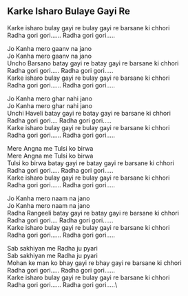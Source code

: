 ## Karke Isharo Bulaye Gayi Re

Karke isharo bulay gayi re bulay gayi re barsane ki chhori  
Radha gori gori...... Radha gori gori.....

Jo Kanha mero gaanv na jano  
Jo Kanha mero gaanv na jano  
Uncho Barsano batay gayi re batay gayi re barsane ki chhori  
Radha gori gori..... Radha gori gori.....  
Karke isharo bulay gayi re bulay gayi re barsane ki chhori  
Radha gori gori...... Radha gori gori.....

Jo Kanha mero ghar nahi jano  
Jo Kanha mero ghar nahi jano  
Unchi Haveli batay gayi re batay gayi re barsane ki chhori  
Radha gori gori.... Radha gori gori.....  
Karke isharo bulay gayi re bulay gayi re barsane ki chhori  
Radha gori gori...... Radha gori gori.....

Mere Angna me Tulsi ko birwa  
Mere Angna me Tulsi ko birwa  
Tulsi ko birwa batay gayi re batay gayi re barsane ki chhori  
Radha gori gori..... Radha gori gori.....  
Karke isharo bulay gayi re bulay gayi re barsane ki chhori  
Radha gori gori...... Radha gori gori.....

Jo Kanha mero naam na jano  
Jo Kanha mero naam na jano  
Radha Rangeeli batay gayi re batay gayi re barsane ki chhori  
Radha gori gori.... Radha gori gori......  
Karke isharo bulay gayi re bulay gayi re barsane ki chhori  
Radha gori gori...... Radha gori gori.....

Sab sakhiyan me Radha ju pyari  
Sab sakhiyan me Radha ju pyari  
Mohan ke man ko bhay gayi re bhay gayi re barsane ki chhori  
Radha gori gori..... Radha gori gori......  
Karke isharo bulay gayi re bulay gayi re barsane ki chhori  
Radha gori gori...... Radha gori gori.....\

